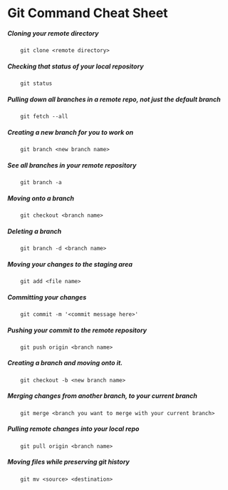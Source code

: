 # Git Command Cheat Sheet

##### Cloning your remote directory
        git clone <remote directory>

##### Checking that status of your local repository
        git status

##### Pulling down all branches in a remote repo, not just the default branch
        git fetch --all

##### Creating a new branch for you to work on
        git branch <new branch name>

##### See all branches in your remote repository
		git branch -a

##### Moving onto a branch
        git checkout <branch name>

##### Deleting a branch
		git branch -d <branch name>

##### Moving your changes to the staging area
        git add <file name>

##### Committing your changes
        git commit -m '<commit message here>'

##### Pushing your commit to the remote repository
        git push origin <branch name>

##### Creating a branch and moving onto it.
        git checkout -b <new branch name>

##### Merging changes from another branch, to your current branch
        git merge <branch you want to merge with your current branch>

##### Pulling remote changes into your local repo
        git pull origin <branch name>

##### Moving files while preserving git history
		git mv <source> <destination>
